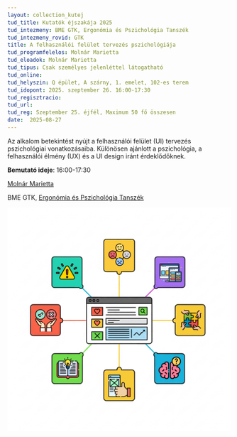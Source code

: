 ```yaml
---
layout: collection_kutej
tud_title: Kutatók éjszakája 2025
tud_intezmeny: BME GTK, Ergonómia és Pszichológia Tanszék
tud_intezmeny_rovid: GTK
title: A felhasználói felület tervezés pszichológiája
tud_programfelelos: Molnár Marietta
tud_eloadok: Molnár Marietta
tud_tipus: Csak személyes jelenléttel látogatható
tud_online: 
tud_helyszin: Q épület, A szárny, 1. emelet, 102-es terem
tud_idopont: 2025. szeptember 26. 16:00-17:30
tud_regisztracio: 
tud_url: 
tud_reg: Szeptember 25. éjfél, Maximum 50 fő összesen
date:  2025-08-27
---
```


Az alkalom betekintést nyújt a felhasználói felület (UI) tervezés pszichológiai vonatkozásaiba. Különösen ajánlott a pszichológia, a felhasználói élmény (UX) és a UI design iránt érdeklődőknek.

**Bemutató ideje**: 16:00-17:30

[Molnár Marietta](https://tudprog.bme.hu/kutatok_ejszakaja/profilok/molnar_marietta)

BME GTK, [Ergonómia és Pszichológia Tanszék](http://www.erg.bme.hu/)


![A felhasználói felület tervezés pszichológiája](../2025/images/a-felhasznaloi-felulet-tervezes-pszichologiaja.png)
